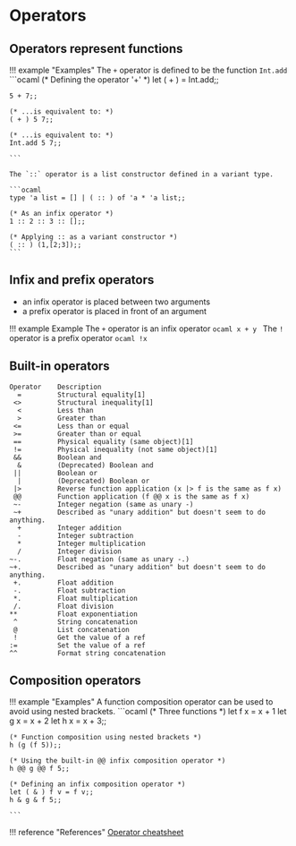 # Operators

## Operators represent functions

!!! example "Examples"
    The `+` operator is defined to be the function `Int.add`
    ```ocaml
    (* Defining the operator '+' *)
    let ( + ) = Int.add;;

    5 + 7;;
    
    (* ...is equivalent to: *)
    ( + ) 5 7;;
    
    (* ...is equivalent to: *)
    Int.add 5 7;;

    ```
    
    The `::` operator is a list constructor defined in a variant type.
    
    ```ocaml
    type 'a list = [] | ( :: ) of 'a * 'a list;;
    
    (* As an infix operator *)
    1 :: 2 :: 3 :: [];;
    
    (* Applying :: as a variant constructor *)
    ( :: ) (1,[2;3]);;
    ```
    
## Infix and prefix operators
- an infix operator is placed between two arguments
- a prefix operator is placed in front of an argument

!!! example Example
    The `+` operator is an infix operator
    ```ocaml
    x + y
    ```
    The `!` operator is a prefix operator
    ```ocaml
    !x
    ```
    
## Built-in operators
```
Operator	Description
  =	        Structural equality[1]
 <>	        Structural inequality[1]
  <	        Less than
  >	        Greater than
 <=	        Less than or equal
 >=	        Greater than or equal
 ==	        Physical equality (same object)[1]
 !=	        Physical inequality (not same object)[1]
 &&	        Boolean and
  &	        (Deprecated) Boolean and
 ||	        Boolean or
  |	        (Deprecated) Boolean or
 |>	        Reverse function application (x |> f is the same as f x)
 @@	        Function application (f @@ x is the same as f x)
 ~-	        Integer negation (same as unary -)
 ~+	        Described as "unary addition" but doesn't seem to do anything.
  +	        Integer addition
  -	        Integer subtraction
  *	        Integer multiplication
  /	        Integer division
~-.	        Float negation (same as unary -.)
~+.	        Described as "unary addition" but doesn't seem to do anything.
 +.	        Float addition
 -.	        Float subtraction
 *.	        Float multiplication
 /.	        Float division
**	        Float exponentiation
 ^	        String concatenation
 @	        List concatenation
 !	        Get the value of a ref
:=	        Set the value of a ref
^^	        Format string concatenation
```
## Composition operators

!!! example "Examples"
    A function composition operator can be used to avoid using nested brackets.
    ```ocaml
    (* Three functions *)
    let f x = x + 1
    let g x = x + 2
    let h x = x + 3;;
    
    (* Function composition using nested brackets *)
    h (g (f 5));;

    (* Using the built-in @@ infix composition operator *)
    h @@ g @@ f 5;;
    
    (* Defining an infix composition operator *)
    let ( & ) f v = f v;;
    h & g & f 5;;
    
    ```
!!! reference "References"
    [Operator cheatsheet](https://www.brendanlong.com/ocaml-operator-cheatsheet.html)
